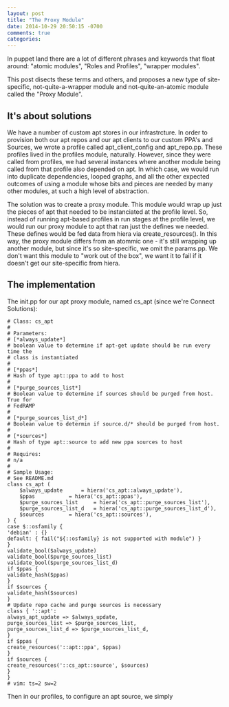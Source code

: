 ```yaml
---
layout: post
title: "The Proxy Module"
date: 2014-10-29 20:50:15 -0700
comments: true
categories: 
---
```

In puppet land there are a lot of different phrases and keywords that float around: "atomic modules", "Roles and Profiles", "wrapper modules". 

This post disects these terms and others, and proposes a new type of site-specific, not-quite-a-wrapper module and not-quite-an-atomic module called the "Proxy Module". 

## It's about solutions
We have a number of custom apt stores in our infrastrcture. In order to provision both our apt repos and our apt clients to our custom PPA's and Sources, we wrote a profile called apt_client_config and apt_repo.pp. These profiles lived in the profiles module, naturally. However, since they were called from profiles, we had several instances where another module being called from that profile also depended on apt. In which case, we would run into duplicate dependencies, looped graphs, and all the other expected outcomes of using a module whose bits and pieces are needed by many other modules, at such a high level of abstraction. 

The solution was to create a proxy module. This module would wrap up just the pieces of apt that needed to be instanciated at the profile level. So, instead of running apt-based profiles in run stages at the profile level, we would run our proxy module to apt that ran just the defines we needed. These defines would be fed data from hiera via create_resources(). In this way, the proxy module differs from an atommic one - it's still wrapping up another module, but since it's so site-specific, we omit the params.pp. We don't want this module to "work out of the box", we want it to fail if it doesn't get our site-specific from hiera. 

## The implementation
The init.pp for our apt proxy module, named cs_apt (since we're Connect Solutions):

```
# Class: cs_apt
#
# Parameters:
# [*always_update*]
# boolean value to determine if apt-get update should be run every time the
# class is instantiated
#
# [*ppas*]
# Hash of type apt::ppa to add to host
#
# [*purge_sources_list*]
# Boolean value to determine if sources should be purged from host. True for
# FedRAMP
#
# [*purge_sources_list_d*]
# Boolean value to determin if source.d/* should be purged from host.
#
# [*sources*]
# Hash of type apt::source to add new ppa sources to host
#
# Requires:
# n/a
#
# Sample Usage:
# See README.md
class cs_apt (
	$always_update 		= hiera('cs_apt::always_update'),
	$ppas 			= hiera('cs_apt::ppas'),
	$purge_sources_list 	= hiera('cs_apt::purge_sources_list'),
	$purge_sources_list_d 	= hiera('cs_apt::purge_sources_list_d'),
	$sources 		= hiera('cs_apt::sources'),
) {
case $::osfamily {
'debian' : {}
default: { fail("${::osfamily} is not supported with module") }
}
validate_bool($always_update)
validate_bool($purge_sources_list)
validate_bool($purge_sources_list_d)
if $ppas {
validate_hash($ppas)
}
if $sources {
validate_hash($sources)
}
# Update repo cache and purge sources is necessary
class { '::apt':
always_apt_update => $always_update,
purge_sources_list => $purge_sources_list,
purge_sources_list_d => $purge_sources_list_d,
}
if $ppas {
create_resources('::apt::ppa', $ppas)
}
if $sources {
create_resources('::cs_apt::source', $sources)
}
}
# vim: ts=2 sw=2
```


Then in our profiles, to configure an apt source, we simply 

